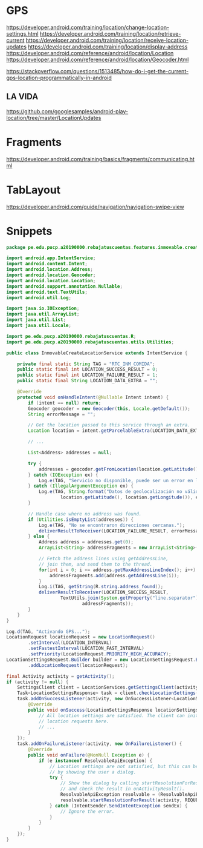 # GPS
https://developer.android.com/training/location/change-location-settings.html
https://developer.android.com/training/location/retrieve-current
https://developer.android.com/training/location/receive-location-updates
https://developer.android.com/training/location/display-address
https://developer.android.com/reference/android/location/Location
https://developer.android.com/reference/android/location/Geocoder.html

https://stackoverflow.com/questions/1513485/how-do-i-get-the-current-gps-location-programmatically-in-android

## LA VIDA
https://github.com/googlesamples/android-play-location/tree/master/LocationUpdates

# Fragments
https://developer.android.com/training/basics/fragments/communicating.html

# TabLayout
https://developer.android.com/guide/navigation/navigation-swipe-view

# Snippets
```Java
package pe.edu.pucp.a20190000.rebajatuscuentas.features.inmovable.create.presenter;

import android.app.IntentService;
import android.content.Intent;
import android.location.Address;
import android.location.Geocoder;
import android.location.Location;
import android.support.annotation.Nullable;
import android.text.TextUtils;
import android.util.Log;

import java.io.IOException;
import java.util.ArrayList;
import java.util.List;
import java.util.Locale;

import pe.edu.pucp.a20190000.rebajatuscuentas.R;
import pe.edu.pucp.a20190000.rebajatuscuentas.utils.Utilities;

public class InmovableCreateLocationService extends IntentService {

    private final static String TAG = "RTC_INM_COMIDA";
    public static final int LOCATION_SUCCESS_RESULT = 0;
    public static final int LOCATION_FAILURE_RESULT = 1;
    public static final String LOCATION_DATA_EXTRA = "";

    @Override
    protected void onHandleIntent(@Nullable Intent intent) {
        if (intent == null) return;
        Geocoder geocoder = new Geocoder(this, Locale.getDefault());
        String errorMessage = "";

        // Get the location passed to this service through an extra.
        Location location = intent.getParcelableExtra(LOCATION_DATA_EXTRA);

        // ...

        List<Address> addresses = null;

        try {
            addresses = geocoder.getFromLocation(location.getLatitude(), location.getLongitude(), 1);
        } catch (IOException ex) {
            Log.e(TAG, "Servicio no disponible, puede ser un error en la conexión a Internet", ex);
        } catch (IllegalArgumentException ex) {
            Log.e(TAG, String.format("Datos de geolocalización no válidos. Lat: %.2f, Long: %.2f.",
                    location.getLatitude(), location.getLongitude()), ex);
        }

        // Handle case where no address was found.
        if (Utilities.isEmptyList(addresses)) {
            Log.e(TAG, "No se encontraron direcciones cercanas.");
            deliverResultToReceiver(LOCATION_FAILURE_RESULT, errorMessage);
        } else {
            Address address = addresses.get(0);
            ArrayList<String> addressFragments = new ArrayList<String>();

            // Fetch the address lines using getAddressLine,
            // join them, and send them to the thread.
            for(int i = 0; i <= address.getMaxAddressLineIndex(); i++) {
                addressFragments.add(address.getAddressLine(i));
            }
            Log.i(TAG, getString(R.string.address_found));
            deliverResultToReceiver(LOCATION_SUCCESS_RESULT,
                    TextUtils.join(System.getProperty("line.separator"),
                            addressFragments));
        }
    }
}
```

``` Java
Log.d(TAG, "Activando GPS...");
LocationRequest locationRequest = new LocationRequest()
        .setInterval(LOCATION_INTERVAL)
        .setFastestInterval(LOCATION_FAST_INTERVAL)
        .setPriority(LocationRequest.PRIORITY_HIGH_ACCURACY);
LocationSettingsRequest.Builder builder = new LocationSettingsRequest.Builder()
        .addLocationRequest(locationRequest);

final Activity activity = getActivity();
if (activity != null) {
    SettingsClient client = LocationServices.getSettingsClient(activity);
    Task<LocationSettingsResponse> task = client.checkLocationSettings(builder.build());
    task.addOnSuccessListener(activity, new OnSuccessListener<LocationSettingsResponse>() {
        @Override
        public void onSuccess(LocationSettingsResponse locationSettingsResponse) {
            // All location settings are satisfied. The client can initialize
            // location requests here.
            // ...
        }
    });
    task.addOnFailureListener(activity, new OnFailureListener() {
        @Override
        public void onFailure(@NonNull Exception e) {
            if (e instanceof ResolvableApiException) {
                // Location settings are not satisfied, but this can be fixed
                // by showing the user a dialog.
                try {
                    // Show the dialog by calling startResolutionForResult(),
                    // and check the result in onActivityResult().
                    ResolvableApiException resolvable = (ResolvableApiException) e;
                    resolvable.startResolutionForResult(activity, REQUEST_CHECK_SETTINGS);
                } catch (IntentSender.SendIntentException sendEx) {
                    // Ignore the error.
                }
            }
        }
    });
}
```
